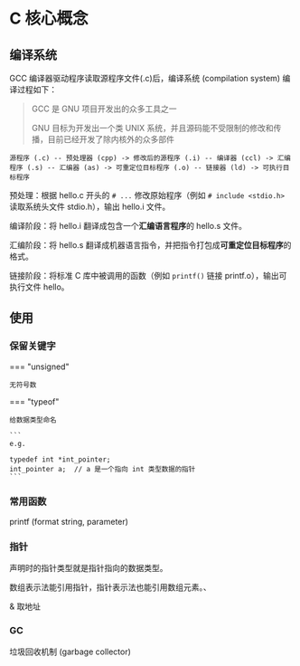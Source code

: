 # C 核心概念

## 编译系统

GCC 编译器驱动程序读取源程序文件(.c)后，编译系统 (compilation system) 编译过程如下：

> GCC 是 GNU 项目开发出的众多工具之一
>
> GNU 目标为开发出一个类 UNIX 系统，并且源码能不受限制的修改和传播，目前已经开发了除内核外的众多部件

```
源程序 (.c) -- 预处理器 (cpp) -> 修改后的源程序 (.i) -- 编译器 (ccl) -> 汇编程序 (.s) -- 汇编器 (as) -> 可重定位目标程序 (.o) -- 链接器 (ld) -> 可执行目标程序
```

预处理：根据 hello.c 开头的 `# ...` 修改原始程序（例如 `# include <stdio.h>` 读取系统头文件 stdio.h），输出 hello.i 文件。

编译阶段：将 hello.i 翻译成包含一个**汇编语言程序**的 hello.s 文件。

汇编阶段：将 hello.s 翻译成机器语言指令，并把指令打包成**可重定位目标程序**的格式。

链接阶段：将标准 C 库中被调用的函数（例如 `printf()` 链接 printf.o），输出可执行文件 hello。

## 使用

### 保留关键字

=== "unsigned"

    无符号数

=== "typeof"

    给数据类型命名

    ```
    e.g.

    typedef int *int_pointer;
    int_pointer a;  // a 是一个指向 int 类型数据的指针
    ```

### 常用函数

printf (format string, parameter)

### 指针

声明时的指针类型就是指针指向的数据类型。

数组表示法能引用指针，指针表示法也能引用数组元素。、

& 取地址

### GC

垃圾回收机制 (garbage collector)


